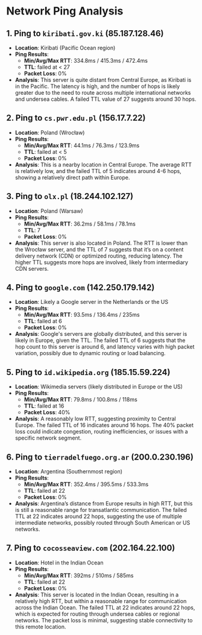# Network Ping Analysis

## 1. Ping to `kiribati.gov.ki` (85.187.128.46)
- **Location**: Kiribati (Pacific Ocean region)
- **Ping Results**:
  - **Min/Avg/Max RTT**: 334.8ms / 415.3ms / 472.4ms
  - **TTL**: failed at < 27
  - **Packet Loss**: 0%
- **Analysis**: This server is quite distant from Central Europe, as Kiribati is in the Pacific. The latency is high, and the number of hops is likely greater due to the need to route across multiple international networks and undersea cables. A failed TTL value of 27 suggests around 30 hops.

## 2. Ping to `cs.pwr.edu.pl` (156.17.7.22)
- **Location**: Poland (Wrocław)
- **Ping Results**:
  - **Min/Avg/Max RTT**: 44.1ms / 76.3ms / 123.9ms
  - **TTL**: failed at < 5
  - **Packet Loss**: 0%
- **Analysis**: This is a nearby location in Central Europe. The average RTT is relatively low, and the failed TTL of 5 indicates around 4-6 hops, showing a relatively direct path within Europe.

## 3. Ping to `olx.pl` (18.244.102.127)
- **Location**: Poland (Warsaw)
- **Ping Results**:
  - **Min/Avg/Max RTT**: 36.2ms / 58.1ms / 78.1ms
  - **TTL**: 7
  - **Packet Loss**: 0%
- **Analysis**: This server is also located in Poland. The RTT is lower than the Wrocław server, and the TTL of 7 suggests that it’s on a content delivery network (CDN) or optimized routing, reducing latency. The higher TTL suggests more hops are involved, likely from intermediary CDN servers.

## 4. Ping to `google.com` (142.250.179.142)
- **Location**: Likely a Google server in the Netherlands or the US
- **Ping Results**:
  - **Min/Avg/Max RTT**: 93.5ms / 136.4ms / 235ms
  - **TTL**: failed at 6
  - **Packet Loss**: 0%
- **Analysis**: Google's servers are globally distributed, and this server is likely in Europe, given the TTL. The failed TTL of 6 suggests that the hop count to this server is around 6, and latency varies with high packet variation, possibly due to dynamic routing or load balancing.

## 5. Ping to `id.wikipedia.org` (185.15.59.224)
- **Location**: Wikimedia servers (likely distributed in Europe or the US)
- **Ping Results**:
  - **Min/Avg/Max RTT**: 79.8ms / 100.8ms / 118ms
  - **TTL**: failed at 16
  - **Packet Loss**: 40%
- **Analysis**: A reasonably low RTT, suggesting proximity to Central Europe. The failed TTL of 16 indicates around 16 hops. The 40% packet loss could indicate congestion, routing inefficiencies, or issues with a specific network segment.

## 6. Ping to `tierradelfuego.org.ar` (200.0.230.196)
- **Location**: Argentina (Southernmost region)
- **Ping Results**:
  - **Min/Avg/Max RTT**: 352.4ms / 395.5ms / 533.3ms
  - **TTL**: failed at 22
  - **Packet Loss**: 0%
- **Analysis**: Argentina’s distance from Europe results in high RTT, but this is still a reasonable range for transatlantic communication. The failed TTL at 22 indicates around 22 hops, suggesting the use of multiple intermediate networks, possibly routed through South American or US networks.

## 7. Ping to `cocosseaview.com` (202.164.22.100)
- **Location**: Hotel in the Indian Ocean
- **Ping Results**:
  - **Min/Avg/Max RTT**: 392ms / 510ms / 585ms
  - **TTL**: failed at 22
  - **Packet Loss**: 0%
- **Analysis**: This server is located in the Indian Ocean, resulting in a relatively high RTT, but within a reasonable range for communication across the Indian Ocean. The failed TTL at 22 indicates around 22 hops, which is expected for routing through undersea cables or regional networks. The packet loss is minimal, suggesting stable connectivity to this remote location.
